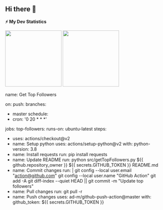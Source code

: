 ## Hi there 👋
<!-- GitHub stats -->
<b>⚡ My Dev Statistics</b>


<p>
<!-- GitHub Stats -->
<img height="180em" src="https://github-readme-stats.vercel.app/api?username=lisamarie245&show_icons=true&hide_border=true" />


<!-- Most Used Languages -->
<img height="180em" src="https://github-readme-stats.vercel.app/api/top-langs/?username=kmhmubin&exclude_repo=KNN-Image-Classification&show_icons=true&hide_border=true&layout=compact&langs_count=8"/>

</p>

name: Get Top Followers
  
 on:
  push:
  branches:
   - master
  schedule:
  - cron: '0 20 * * *'
  
 jobs:
  top-followers:
  runs-on: ubuntu-latest
  steps:
   - uses: actions/checkout@v2
   - name: Setup python
    uses: actions/setup-python@v2
    with:
     python-version: 3.8
   - name: Install requests
    run: pip install requests
   - name: Update README
    run: python src/getTopFollowers.py ${{ github.repository_owner }} ${{ secrets.GITHUB_TOKEN }} README.md
   - name: Commit changes
    run: |
     git config --local user.email "action@github.com"
     git config --local user.name "GitHub Action"
     git add -A
     git diff-index --quiet HEAD || git commit -m "Update top followers"
   - name: Pull changes
    run: git pull -r
   - name: Push changes
    uses: ad-m/github-push-action@master
    with:
     github_token: ${{ secrets.GITHUB_TOKEN }}
